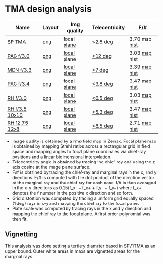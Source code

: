 # TMA design analysis

|Name           |Layout                                           |Img quality                                                   |   Telecentricity                                    |F/#        |
|---            |---                                              |---                                                           |---                                                  |---        |
|[SP TMA](TmaV1_SP)         |[png](TmaV1_SP/layout/3DLayout.png)  |[focal plane](TmaV1_SP/strehls/focal_plane_strehls.png)| [<2.8 deg](TmaV1_SP/chief_ray/chief_ray_angles_map.png)  |3.70 [map](TmaV1_SP/fNumbers/fnumber_av.png) [hist](TmaV1_SP/fNumbers/fnumber_hists.png)          |
|[PAG f/3.0](PAG_F3p0)      |[png](PAG_F3p0/layout/3DLayout.png)  |[focal plane](PAG_F3p0/strehls/focal_plane_strehls.png)  |  [<12 deg](PAG_F3p0/chief_ray/chief_ray_angles_map.png)  |3.03 [map](PAG_F3p0/fNumbers/fnumber_av.png) [hist](PAG_F3p0/fNumbers/fnumber_hists.png)          |
|[MDN f/3.3](MDN_F3p3)      |[png](MDN_F3p3/layout/3DLayout.png)  |[focal plane](MDN_F3p3/strehls/focal_plane_strehls.png)|   [<7 deg](MDN_F3p3/chief_ray/chief_ray_angles_map.png)  |3.39 [map](MDN_F3p3/fNumbers/fnumber_av.png) [hist](MDN_F3p3/fNumbers/fnumber_hists.png)          |
|[PAG f/3.4](PAG_F3p4)      |[png](PAG_F3p4/layout/3DLayout.png)  |[focal plane](PAG_F3p4/strehls/focal_plane_strehls.png)  | [<3.8 deg](PAG_F3p4/chief_ray/chief_ray_angles_map.png)  |3.47 [map](PAG_F3p4/fNumbers/fnumber_av.png) [hist](PAG_F3p4/fNumbers/fnumber_hists.png)          |
|[RH f/3.0](RH_F3p0)        |[png](RH_F3p0/layout/3DLayout.png)   |[focal plane](RH_F3p0/strehls/focal_plane_strehls.png)  | [<6.5 deg](RH_F3p0/chief_ray/chief_ray_angles_map.png)  |3.03 [map](RH_F3p0/fNumbers/fnumber_av.png) [hist](RH_F3p0/fNumbers/fnumber_hists.png)          |
|[RH f/3.5 10x10](RH_TMP_f3p5_10x10) |[png](RH_TMP_f3p5_10x10/layout/3DLayout.png) | [focal plane](RH_TMP_f3p5_10x10/strehls/focal_plane_strehls.png) | [<5.3 deg](RH_TMP_f3p5_10x10/chief_ray/chief_ray_angles_map.png) | 3.47 [map](RH_TMP_f3p5_10x10/fNumbers/fnumber_av.png) [hist](RH_TMP_f3p5_10x10/fNumbers/fnumber_hists.png) |
|[RH f2.75 12x8](RH_TMP_f2p75_12x8) | [png](RH_TMP_f2p75_12x8/layout/3DLayout.png) | [focal plane](RH_TMP_f2p75_12x8/strehls/focal_plane_strehls.png) | [<8.5 deg](RH_TMP_f2p75_12x8/chief_ray/chief_ray_angles_map.png) | 2.71 [map](RH_TMP_f2p75_12x8/fNumbers/fnumber_av.png) [hist](RH_TMP_f2p75_12x8/fNumbers/fnumber_hists.png)



* Image quality is obtained by a rms-field map in Zemax. Focal plane map is obtained by mapping Strehl ratios across a rectangular grid in field space and mapping angles to focal plane coordinates via chief-ray positions and a linear bidimensional interpolation.
* Telecentricity angle is obtained by tracing the chief-ray and using the z-axis cosine at the image plane surface.
* F/# is obtained by tracing the chief-ray and marginal rays in the x, and y directions. F/# is computed with the dot product of the direction vector of the marginal ray and the chief ray for each case. f/# is then averaged in the x-y direcitons as 0.25(f_x- + f_x+ + f_y- + f_y+) where f_x+ denotes the f number in the positive x direction and so forth.
* Grid distortion was computed by tracing a uniform grid equally spaced (1 deg) rays in x-y and mapping the chief ray to the focal plane.
* Plate scale was computed by tracing rays in the x and y direction and mapping the chief ray to the focal plane. A first order polynomial was then fit.

## Vignetting

This analysis was done setting a tertiary diameter based in SPV1TMA as an upper bound. Outer white areas in maps are vignetted areas for the marginal rays.
